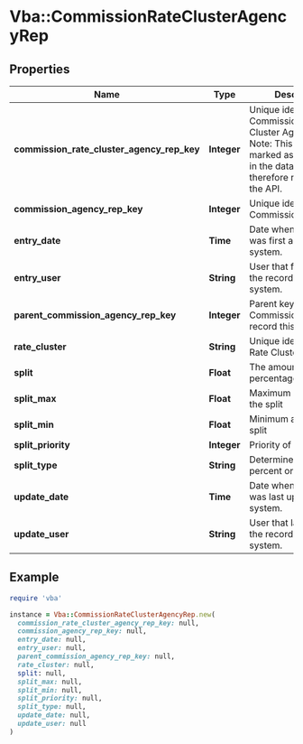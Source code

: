 # Vba::CommissionRateClusterAgencyRep

## Properties

| Name | Type | Description | Notes |
| ---- | ---- | ----------- | ----- |
| **commission_rate_cluster_agency_rep_key** | **Integer** | Unique identifer for the Commission Rate Cluster Agency Rep Note: This field is marked as NOT NULL in the database and therefore required by the API. |  |
| **commission_agency_rep_key** | **Integer** | Unique identifier for the CommissionAgencyRep | [optional] |
| **entry_date** | **Time** | Date when the record was first added to the system. | [optional] |
| **entry_user** | **String** | User that first added the record to the system. | [optional] |
| **parent_commission_agency_rep_key** | **Integer** | Parent key for the CommissionAgencyRep record this is a child of | [optional] |
| **rate_cluster** | **String** | Unique identifer for the Rate Cluster | [optional] |
| **split** | **Float** | The amount or percentage of the split | [optional] |
| **split_max** | **Float** | Maximum amount of the split | [optional] |
| **split_min** | **Float** | Minimum amount of the split | [optional] |
| **split_priority** | **Integer** | Priority of the split | [optional] |
| **split_type** | **String** | Determines if split is percent or flat amount | [optional] |
| **update_date** | **Time** | Date when the record was last updated in the system. | [optional] |
| **update_user** | **String** | User that last updated the record in the system. | [optional] |

## Example

```ruby
require 'vba'

instance = Vba::CommissionRateClusterAgencyRep.new(
  commission_rate_cluster_agency_rep_key: null,
  commission_agency_rep_key: null,
  entry_date: null,
  entry_user: null,
  parent_commission_agency_rep_key: null,
  rate_cluster: null,
  split: null,
  split_max: null,
  split_min: null,
  split_priority: null,
  split_type: null,
  update_date: null,
  update_user: null
)
```

